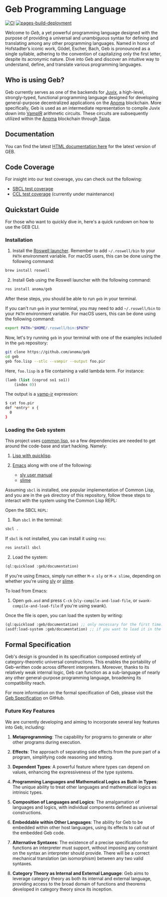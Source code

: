 # Geb Programming Language

[![CI](https://github.com/anoma/geb/actions/workflows/ci.yml/badge.svg)](https://github.com/anoma/geb/actions/workflows/ci.yml)
 [![pages-build-deployment](https://github.com/anoma/geb/actions/workflows/pages/pages-build-deployment/badge.svg)](https://github.com/anoma/geb/actions/workflows/pages/pages-build-deployment)


Welcome to *Geb*, a yet powerful programming language designed with the purpose of providing a universal and unambiguous syntax for defining and translating among any other programming languages. Named in honor of Hofstadter’s iconic work, Gödel, Escher, Bach, Geb is pronounced as a single syllable, adhering to the convention of capitalizing only the first letter, despite its acronymic nature. Dive into Geb and discover an intuitive way to understand, define, and translate various programming languages.

## Who is using Geb?

Geb currently serves as one of the backends for [Juvix](https://docs.juvix.org), a high-level, strongly-typed, functional programming language designed for developing general-purpose decentralized applications on the [Anoma](https://anoma.net) blockchain. More specifically, Geb is used as an intermediate representation to compile Juvix down into [VampIR](https://github.com/anoma/vamp-ir) arithmetic circuits. These circuits are subsequently utilized within the [Anoma](https://anoma.net) blockchain through [Taiga](https://github.com/anoma/taiga).


## Documentation

You can find the latest [HTML documentation here](https://anoma.github.io/geb/) for the latest version of GEB.

## Code Coverage

For insight into our test coverage, you can check out the following:

- [SBCL test coverage](https://anoma.github.io/geb/tests/cover-index.html)
- [CCL test coverage](https://anoma.github.io/geb/tests/report.html) (currently under maintenance)

## Quickstart Guide

For those who want to quickly dive in, here's a quick rundown on how to use the GEB CLI.

### Installation

1. Install the [Roswell launcher](https://github.com/roswell/roswell/wiki/Installation). Remember to add `~/.roswell/bin` to your `PATH` environment variable. For macOS users, this can be done using the following command:

```bash
brew install roswell
```

2. Install Geb using the Roswell launcher with the following command:

```bash
ros install anoma/geb
```

After these steps, you should be able to run `geb` in your terminal. 

If you can't run `geb` in your terminal, you may need to add `~/.roswell/bin` to your `PATH` environment variable. For macOS users, this can be done using the following command:

```bash
export PATH="$HOME/.roswell/bin:$PATH"
```

Now, let's try running `geb` in your terminal with
one of the examples included in the `geb` repository:

```bash
git clone https://github.com/anoma/geb
cd geb
geb foo.lisp --stlc --vampir --output foo.pir
```

Here, `foo.lisp` is a file containing a valid lambda term. For instance:

```lisp
(lamb (list (coprod so1 so1))
    (index 0))
```

The output is a [vamp-ir](https://github.com/anoma/vamp-ir) expression:

```bash
$ cat foo.pir
def *entry* x {
  0
}
```

### Loading the Geb system

This project uses [common lisp](https://common-lisp.net/), so a few
   dependencies are needed to get around the code-base and start hacking. Namely:

1. [Lisp with quicklisp](https://lisp-lang.org/learn/getting-started/).

2. [Emacs](https://en.wikipedia.org/wiki/Emacs) along with one of the following:

    - [sly user manual](http://joaotavora.github.io/sly/)
    - [slime](https://github.com/slime/slime)

Assuming `sbcl` is installed, one popular implementation of Common Lisp, and you are in the `geb` directory of this repository, follow these steps to interact with the system using the Common Lisp REPL:

Open the SBCL `REPL`:

1. Run `sbcl` in the terminal:

```bash
sbcl .
```

If `sbcl` is not installed, you can install it using `ros`:

```bash
ros install sbcl
```

2. Load the system:

```lisp
(ql:quickload :geb/documentation)
```

If you're using Emacs, simply run either `M-x sly` or `M-x slime`, depending on whether you're using [sly](https://github.com/joaotavora/sly) or [slime](https://github.com/slime/slime).

To load from Emacs:

1. Open `geb.asd` and press `C-ck` (`sly-compile-and-load-file`, or `swank-compile-and-load-file` if you're using swank).

Once the file is open, you can load the system by writing:

```lisp
(ql:quickload :geb/documentation) ;; only necessary for the first time!
(asdf:load-system :geb/documentation) ;; if you want to load it in the future
```


## Formal Specification

Geb's design is grounded in its specification composed entirely of category-theoretic universal constructions. This enables the portability of Geb-written code across different interpreters. Moreover, thanks to its relatively weak internal logic, Geb can function as a sub-language of nearly any other general-purpose programming language, broadening its compatibility reach.

For more information on the formal specification of Geb, please visit the [Geb Specification](https://github.com/anoma/geb-spec) on GitHub.

### Future Key Features

We are currently developing and aiming to incorporate several key features into Geb, including:

1. **Metaprogramming**: The capability for programs to generate or alter other programs during execution.

2. **Effects**: The approach of separating side effects from the pure part of a program, simplifying code reasoning and testing.

3. **Dependent Types**: A powerful feature where types can depend on values, enhancing the expressiveness of the type systems.

4. **Programming Languages and Mathematical Logics as Built-in Types**: The unique ability to treat other languages and mathematical logics as intrinsic types.

5. **Composition of Languages and Logics**: The amalgamation of languages and logics, with individual components defined as universal constructions.

6. **Embeddable within Other Languages**: The ability for Geb to be embedded within other host languages, using its effects to call out of the embedded Geb code.

7. **Alternative Syntaxes**: The existence of a precise specification for functions an interpreter must support, without imposing any constraint on the syntax an interpreter should provide. There will be a correct mechanical translation (an isomorphism) between any two valid syntaxes.

8. **Category Theory as Internal and External Language**: Geb aims to leverage category theory as both its internal and external language, providing access to the broad domain of functions and theorems developed in category theory since its inception.
